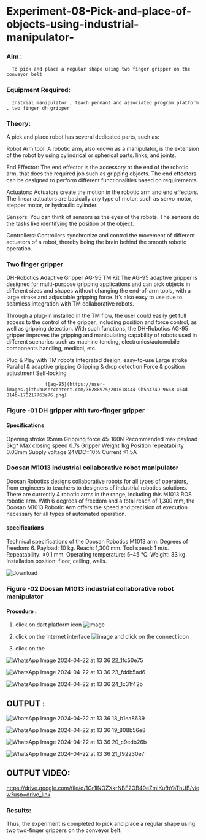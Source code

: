 # Experiment-08-Pick-and-place-of-objects-using-industrial-manipulator-

### Aim :
      To pick and place a regular shape using two finger gripper on the conveyor belt 
### Equipment Required: 
      Instrial manipulator , teach pendant and associated program platform , two finger dh gripper 
      
### Theory: 

A pick and place robot has several dedicated parts, such as:

Robot Arm tool: A robotic arm, also known as a manipulator, is the extension of the robot by using cylindrical or spherical parts. links, and joints.

End Effector: The end effector is the accessory at the end of the robotic arm, that does the required job such as gripping objects. The end effectors can be designed to perform different functionalities based on requirements.

Actuators: Actuators create the motion in the robotic arm and end effectors. The linear actuators are basically any type of motor, such as servo motor, stepper motor, or hydraulic cylinder.

Sensors: You can think of sensors as the eyes of the robots. The sensors do the tasks like identifying the position of the object.

Controllers: Controllers synchronize and control the movement of different actuators of a robot, thereby being the brain behind the smooth robotic operation.


### Two finger gripper 

DH-Robotics
Adaptive Gripper AG-95 TM Kit
The AG-95 adaptive gripper is designed for multi-purpose gripping applications and can pick objects in different sizes and shapes without changing the end-of-arm tools, with a large stroke and adjustable gripping force. It’s also easy to use due to seamless integration with TM collaborative robots.

Through a plug-in installed in the TM flow, the user could easily get full access to the control of the gripper, including position and force control, as well as gripping detection. With such functions, the DH-Robotics AG-95 gripper improves the gripping and manipulating capability of robots used in different scenarios such as machine tending, electronics/automobile components handling, medical, etc.

Plug & Play with TM robots
Integrated design, easy-to-use
Large stroke
Parallel & adaptive gripping
Gripping & drop detection
Force & position adjustment
Self-locking

                  ![ag-95](https://user-images.githubusercontent.com/36288975/201618444-9b5a4749-9663-464d-814b-170217763a76.png)
### Figure -01 DH gripper with two-finger gripper 

#### Specifications

Opening stroke	95mm
Gripping force 	45-160N
Recommended max payload	3kg*
Max closing speed	0.7s
Gripper Weight	1kg
Position repeatability	0.03mm
Supply voltage	24VDC±10%
Current	≤1.5A



### Doosan M1013 industrial collaborative robot manipulator 
Doosan Robotics designs collaborative robots for all types of operators, from engineers to teachers to designers of industrial robotics solutions. There are currently 4 robotic arms in the range, including this M1013 ROS robotic arm. With 6 degrees of freedom and a total reach of 1,300 mm, the Doosan M1013 Robotic Arm offers the speed and precision of execution necessary for all types of automated operation.

#### specifications 
Technical specifications of the Doosan Robotics M1013 arm:
Degrees of freedom: 6.
Payload: 10 kg.
Reach: 1,300 mm.
Tool speed: 1 m/s.
Repeatability: ±0.1 mm.
Operating temperature: 5–45 °C.
Weight: 33 kg.
Installation position: floor, ceiling, walls.



![download](https://user-images.githubusercontent.com/36288975/201624230-89cc83ff-cecd-49ea-84c6-c67066e9d157.jpg)

### Figure -02 Doosan M1013 industrial collaborative robot manipulator 

#### Procedure : 

1. click on dart platform icon ![image](https://user-images.githubusercontent.com/36288975/201621038-f1248586-5c20-40fd-8a74-68c7d8b44939.png)
2. click on the Internet interface 
![image](https://user-images.githubusercontent.com/36288975/201621235-3b8b46a9-3c19-4207-9ea2-6a7954eb6135.png)
and click on the connect icon 

3. click on the 

![WhatsApp Image 2024-04-22 at 13 36 22_1fc50e75](https://github.com/Beatricethomas/Experiment-08-Pick-and-place-of-objects-using-industrial-manipulator-/assets/140035214/88b6fd0f-f637-46ba-8be7-dccb237a404a)



![WhatsApp Image 2024-04-22 at 13 36 23_fddb5ad6](https://github.com/Beatricethomas/Experiment-08-Pick-and-place-of-objects-using-industrial-manipulator-/assets/140035214/f0584cda-7fa4-4a7e-99dc-2ccf1ed94433)




![WhatsApp Image 2024-04-22 at 13 36 24_1c31f42b](https://github.com/Beatricethomas/Experiment-08-Pick-and-place-of-objects-using-industrial-manipulator-/assets/140035214/55152e70-a5fd-4295-8eaf-78a474f8f83a)








## OUTPUT :

![WhatsApp Image 2024-04-22 at 13 36 18_b1ea8639](https://github.com/Beatricethomas/Experiment-08-Pick-and-place-of-objects-using-industrial-manipulator-/assets/140035214/2c5ac62b-ddfd-46be-ac5c-590de42fb1f0)



![WhatsApp Image 2024-04-22 at 13 36 19_808b56e8](https://github.com/Beatricethomas/Experiment-08-Pick-and-place-of-objects-using-industrial-manipulator-/assets/140035214/c83366fb-a7d1-40f6-8c94-6e7640a463de) 


![WhatsApp Image 2024-04-22 at 13 36 20_c9edb26b](https://github.com/Beatricethomas/Experiment-08-Pick-and-place-of-objects-using-industrial-manipulator-/assets/140035214/4383cac5-0c5d-4b5b-a3cb-6b7ca49df9a2)


![WhatsApp Image 2024-04-22 at 13 36 21_f92230e7](https://github.com/Beatricethomas/Experiment-08-Pick-and-place-of-objects-using-industrial-manipulator-/assets/140035214/d53d5d4d-e89b-408e-9156-3347b2bfd388)

## OUTPUT VIDEO: 
https://drive.google.com/file/d/1Gr1lNOZXkrNBF2OB49eZmlKufhYaThUB/view?usp=drive_link
### Results: 

Thus, the experiment is completed to pick and place a regular shape using two two-finger grippers on the conveyor belt.




